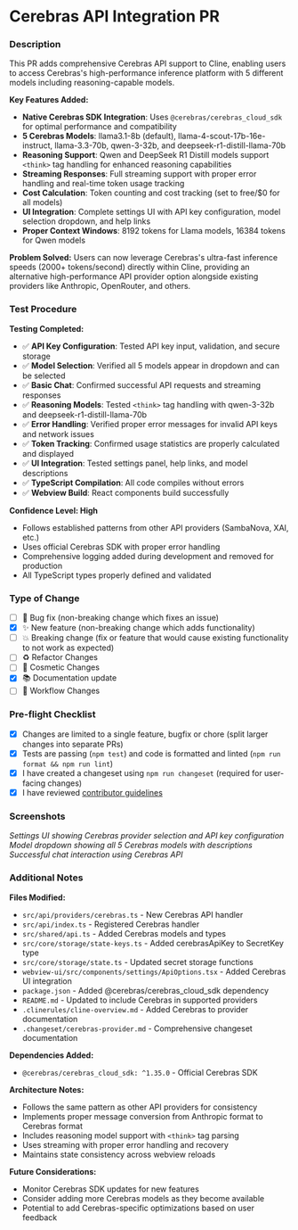 # Cerebras API Integration PR

### Description

This PR adds comprehensive Cerebras API support to Cline, enabling users to access Cerebras's high-performance inference platform with 5 different models including reasoning-capable models.

**Key Features Added:**
- **Native Cerebras SDK Integration**: Uses `@cerebras/cerebras_cloud_sdk` for optimal performance and compatibility
- **5 Cerebras Models**: llama3.1-8b (default), llama-4-scout-17b-16e-instruct, llama-3.3-70b, qwen-3-32b, and deepseek-r1-distill-llama-70b
- **Reasoning Support**: Qwen and DeepSeek R1 Distill models support `<think>` tag handling for enhanced reasoning capabilities
- **Streaming Responses**: Full streaming support with proper error handling and real-time token usage tracking
- **Cost Calculation**: Token counting and cost tracking (set to free/$0 for all models)
- **UI Integration**: Complete settings UI with API key configuration, model selection dropdown, and help links
- **Proper Context Windows**: 8192 tokens for Llama models, 16384 tokens for Qwen models

**Problem Solved:**
Users can now leverage Cerebras's ultra-fast inference speeds (2000+ tokens/second) directly within Cline, providing an alternative high-performance API provider option alongside existing providers like Anthropic, OpenRouter, and others.

### Test Procedure

**Testing Completed:**
- ✅ **API Key Configuration**: Tested API key input, validation, and secure storage
- ✅ **Model Selection**: Verified all 5 models appear in dropdown and can be selected
- ✅ **Basic Chat**: Confirmed successful API requests and streaming responses
- ✅ **Reasoning Models**: Tested `<think>` tag handling with qwen-3-32b and deepseek-r1-distill-llama-70b
- ✅ **Error Handling**: Verified proper error messages for invalid API keys and network issues
- ✅ **Token Tracking**: Confirmed usage statistics are properly calculated and displayed
- ✅ **UI Integration**: Tested settings panel, help links, and model descriptions
- ✅ **TypeScript Compilation**: All code compiles without errors
- ✅ **Webview Build**: React components build successfully

**Confidence Level: High**
- Follows established patterns from other API providers (SambaNova, XAI, etc.)
- Uses official Cerebras SDK with proper error handling
- Comprehensive logging added during development and removed for production
- All TypeScript types properly defined and validated

### Type of Change

- [ ] 🐛 Bug fix (non-breaking change which fixes an issue)
- [x] ✨ New feature (non-breaking change which adds functionality)
- [ ] 💥 Breaking change (fix or feature that would cause existing functionality to not work as expected)
- [ ] ♻️ Refactor Changes
- [ ] 💅 Cosmetic Changes
- [x] 📚 Documentation update
- [ ] 🏃 Workflow Changes

### Pre-flight Checklist

- [x] Changes are limited to a single feature, bugfix or chore (split larger changes into separate PRs)
- [x] Tests are passing (`npm test`) and code is formatted and linted (`npm run format && npm run lint`)
- [x] I have created a changeset using `npm run changeset` (required for user-facing changes)
- [x] I have reviewed [contributor guidelines](https://github.com/cline/cline/blob/main/CONTRIBUTING.md)

### Screenshots

*Settings UI showing Cerebras provider selection and API key configuration*
*Model dropdown showing all 5 Cerebras models with descriptions*
*Successful chat interaction using Cerebras API*

### Additional Notes

**Files Modified:**
- `src/api/providers/cerebras.ts` - New Cerebras API handler
- `src/api/index.ts` - Registered Cerebras handler
- `src/shared/api.ts` - Added Cerebras models and types
- `src/core/storage/state-keys.ts` - Added cerebrasApiKey to SecretKey type
- `src/core/storage/state.ts` - Updated secret storage functions
- `webview-ui/src/components/settings/ApiOptions.tsx` - Added Cerebras UI integration
- `package.json` - Added @cerebras/cerebras_cloud_sdk dependency
- `README.md` - Updated to include Cerebras in supported providers
- `.clinerules/cline-overview.md` - Added Cerebras to provider documentation
- `.changeset/cerebras-provider.md` - Comprehensive changeset documentation

**Dependencies Added:**
- `@cerebras/cerebras_cloud_sdk: ^1.35.0` - Official Cerebras SDK

**Architecture Notes:**
- Follows the same pattern as other API providers for consistency
- Implements proper message conversion from Anthropic format to Cerebras format
- Includes reasoning model support with `<think>` tag parsing
- Uses streaming with proper error handling and recovery
- Maintains state consistency across webview reloads

**Future Considerations:**
- Monitor Cerebras SDK updates for new features
- Consider adding more Cerebras models as they become available
- Potential to add Cerebras-specific optimizations based on user feedback 